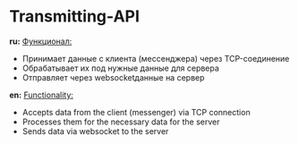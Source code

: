 
<h1>Transmitting-API</h1> 

<b>ru:</b> 
<u>Функционал:</u> 
<ul type=1>
<li>Принимает данные с клиента (мессенджера) через TCP-соединение</li>
<li>Обрабатывает их под нужные данные для сервера</li>
<li>Отправляет через websocketданные на сервер</li>
</ul>

<b>en:</b>
<u>Functionality:</u>
<ul type=1>
<li>Accepts data from the client (messenger) via TCP connection</li>
<li>Processes them for the necessary data for the server</li>
<li>Sends data via websocket to the server</li>
</ul>
